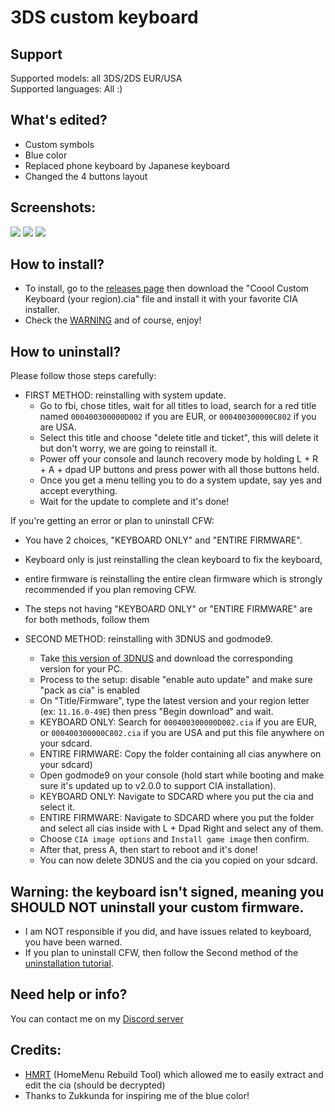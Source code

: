 # 3DS custom keyboard

## Support
Supported models: all 3DS/2DS EUR/USA   
Supported languages: All :)

## What's edited?
* Custom symbols
* Blue color
* Replaced phone keyboard by Japanese keyboard
* Changed the 4 buttons layout

## Screenshots:
![](https://github.com/cooolgamer/3DS-custom-keyboard/blob/main/screenshots/qwerty.bmp) ![](https://github.com/cooolgamer/3DS-custom-keyboard/blob/main/screenshots/symbols.bmp) ![](https://github.com/cooolgamer/3DS-custom-keyboard/blob/main/screenshots/cell.bmp)   

## How to install?
* To install, go to the [releases page](https://github.com/cooolgamer/3DS-custom-keyboard/releases) then download the "Coool Custom Keyboard (your region).cia" file and install it with your favorite CIA installer.
* Check the [WARNING](https://github.com/cooolgamer/3DS-custom-keyboard#warning-the-keyboard-isnt-signed-meaning-you-should-not-uninstall-your-custom-firmware) and of course, enjoy!

## How to uninstall?
Please follow those steps carefully:

- FIRST METHOD: reinstalling with system update.
   - Go to fbi, chose titles, wait for all titles to load, search for a red title named ```000400300000D002``` if you are EUR, or ```000400300000C802``` if you are USA.
   - Select this title and choose "delete title and ticket", this will delete it but don't worry, we are going to reinstall it.
   - Power off your console and launch recovery mode by holding L + R + A + dpad UP buttons and press power with all those buttons held.
   - Once you get a menu telling you to do a system update, say yes and accept everything.
   - Wait for the update to complete and it's done!

If you're getting an error or plan to uninstall CFW:

- You have 2 choices, "KEYBOARD ONLY" and "ENTIRE FIRMWARE".
- Keyboard only is just reinstalling the clean keyboard to fix the keyboard,
- entire firmware is reinstalling the entire clean firmware  which is strongly recommended if you plan removing CFW.
- The steps not having "KEYBOARD ONLY" or "ENTIRE FIRMWARE" are for both methods, follow them

- SECOND METHOD: reinstalling with 3DNUS and godmode9.
   - Take [this version of 3DNUS](https://github.com/DrHacknik/3DNUS/releases/tag/3.3_stable) and download the corresponding version for your PC.
   - Process to the setup: disable "enable auto update" and make sure "pack as cia" is enabled
   - On "Title/Firmware", type the latest version and your region letter (ex: ```11.16.0-49E```) then press "Begin download" and wait.
   - KEYBOARD ONLY: Search for ```000400300000D002.cia``` if you are EUR, or ```000400300000C802.cia``` if you are USA and put this file anywhere on your sdcard.
   - ENTIRE FIRMWARE: Copy the folder containing all cias anywhere on your sdcard)
   - Open godmode9 on your console (hold start while booting and make sure it's updated up to v2.0.0 to support CIA installation).
   - KEYBOARD ONLY: Navigate to SDCARD where you put the cia and select it.
   - ENTIRE FIRMWARE: Navigate to SDCARD where you put the folder and select all cias inside with L + Dpad Right and select any of them.
   - Choose ```CIA image options``` and ```Install game image``` then confirm.
   - After that, press A, then start to reboot and it's done!
   - You can now delete 3DNUS and the cia you copied on your sdcard.

## Warning: the keyboard isn't signed, meaning you SHOULD NOT uninstall your custom firmware.
* I am NOT responsible if you did, and have issues related to keyboard, you have been warned.
* If you plan to uninstall CFW, then follow the Second method of the [uninstallation tutorial](https://github.com/cooolgamer/3DS-custom-keyboard#how-to-uninstall).

## Need help or info?
You can contact me on my [Discord server](https://discord.gg/g776yamU)

## Credits:
* [HMRT](https://github.com/schrmh/HMRT) (HomeMenu Rebuild Tool) which allowed me to easily extract and edit the cia (should be decrypted)
* Thanks to Zukkunda for inspiring me of the blue color!
